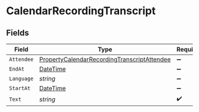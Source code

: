 # CalendarRecordingTranscript


## Fields

| Field                                                                                                                 | Type                                                                                                                  | Required                                                                                                              | Description                                                                                                           |
| --------------------------------------------------------------------------------------------------------------------- | --------------------------------------------------------------------------------------------------------------------- | --------------------------------------------------------------------------------------------------------------------- | --------------------------------------------------------------------------------------------------------------------- |
| `Attendee`                                                                                                            | [PropertyCalendarRecordingTranscriptAttendee](../../Models/Components/PropertyCalendarRecordingTranscriptAttendee.md) | :heavy_minus_sign:                                                                                                    | N/A                                                                                                                   |
| `EndAt`                                                                                                               | [DateTime](https://learn.microsoft.com/en-us/dotnet/api/system.datetime?view=net-5.0)                                 | :heavy_minus_sign:                                                                                                    | N/A                                                                                                                   |
| `Language`                                                                                                            | *string*                                                                                                              | :heavy_minus_sign:                                                                                                    | N/A                                                                                                                   |
| `StartAt`                                                                                                             | [DateTime](https://learn.microsoft.com/en-us/dotnet/api/system.datetime?view=net-5.0)                                 | :heavy_minus_sign:                                                                                                    | N/A                                                                                                                   |
| `Text`                                                                                                                | *string*                                                                                                              | :heavy_check_mark:                                                                                                    | N/A                                                                                                                   |